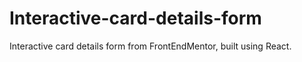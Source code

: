 # Interactive-card-details-form
Interactive card details form from FrontEndMentor, built using React.
